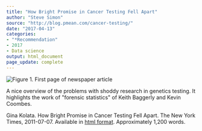 ```yaml
---
title: "How Bright Promise in Cancer Testing Fell Apart"
author: "Steve Simon"
source: "http://blog.pmean.com/cancer-testing/"
date: "2017-04-13"
categories:
- "*Recommendation"
- 2017
- Data science
output: html_document
page_update: complete
---
```


![Figure 1. First page of newspaper article](http://www.pmean.com/new-images/17/cancer-testing01.png)

<div class="notes">

A nice overview of the problems with shoddy research in genetics testing. It highlights the work of "forensic statistics" of Keith Baggerly and Kevin Coombes.

Gina Kolata. How Bright Promise in Cancer Testing Fell Apart. The New York Times, 2011-07-07. Available in [html format][kol1]. Approximately 1,200 words.

[kol1]: http://www.nytimes.com/2011/07/08/health/research/08genes.html

</div>
